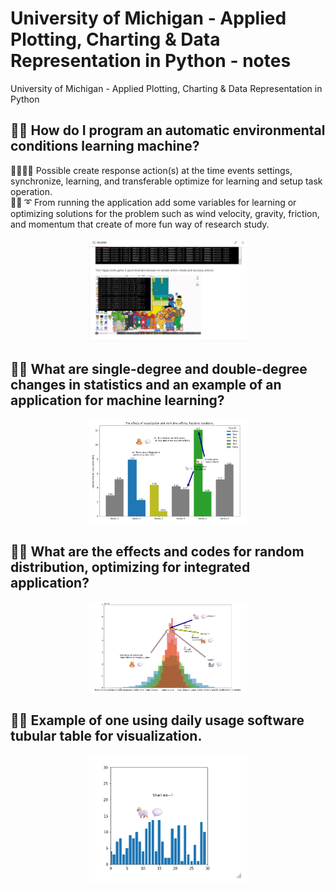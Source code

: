 # University of Michigan - Applied Plotting, Charting &amp; Data Representation in Python - notes
University of Michigan - Applied Plotting, Charting &amp; Data Representation in Python

## 🧸💬 How do I program an automatic environmental conditions learning machine?
🐨🎁🎵🎶 Possible create response action(s) at the time events settings, synchronize, learning, and transferable optimize for learning and setup task operation. </br>
🐑💬 ➰ From running the application add some variables for learning or optimizing solutions for the problem such as wind velocity, gravity, friction, and momentum that create of more fun way of research study. </br>


<p align="center" width="100%">
    <img width="50%" src="https://github.com/jkaewprateep/lessonfrom_Applied_Plotting_Charting_and_Data_Representation_in_Python/blob/main/01.png">
</p>


## 🧸💬 What are single-degree and double-degree changes in statistics and an example of an application for machine learning?


<p align="center" width="100%">
    <img width="50%" src="https://github.com/jkaewprateep/lessonfrom_Applied_Plotting_Charting_and_Data_Representation_in_Python/blob/main/02.png">
</p>


## 🧸💬 What are the effects and codes for random distribution, optimizing for integrated application? 


<p align="center" width="100%">
    <img width="50%" src="https://github.com/jkaewprateep/lessonfrom_Applied_Plotting_Charting_and_Data_Representation_in_Python/blob/main/03.png">
</p>


## 🧸💬 Example of one using daily usage software tubular table for visualization.


<p align="center" width="100%">
    <img width="50%" src="https://github.com/jkaewprateep/lessonfrom_Applied_Plotting_Charting_and_Data_Representation_in_Python/blob/main/04.png">
</p>
